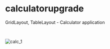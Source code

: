 # calculatorupgrade
GridLayout, TableLayout - Calculator application

<br>


![calc_1](https://github.com/user-attachments/assets/bb462e79-d4ad-4b36-9872-5ca3f803b73d)



